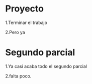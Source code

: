 # Proyecto
1.Terminar el trabajo

2.Pero ya


# Segundo parcial

1.Ya casi acaba todo el segundo parcial

2.falta poco.
